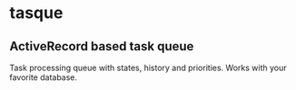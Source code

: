 # tasque

## ActiveRecord based task queue

Task processing queue with states, history and priorities. Works with your favorite database.
